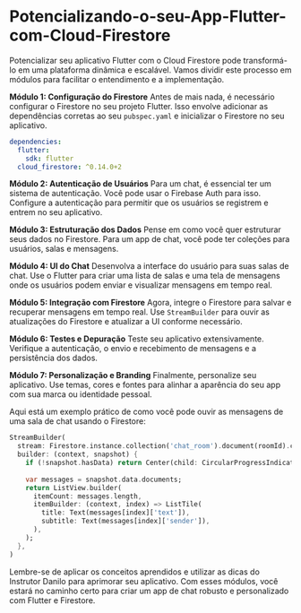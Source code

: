 # Potencializando-o-seu-App-Flutter-com-Cloud-Firestore

Potencializar seu aplicativo Flutter com o Cloud Firestore pode transformá-lo em uma plataforma dinâmica e escalável. Vamos dividir este processo em módulos para facilitar o entendimento e a implementação.

**Módulo 1: Configuração do Firestore**
Antes de mais nada, é necessário configurar o Firestore no seu projeto Flutter. Isso envolve adicionar as dependências corretas ao seu `pubspec.yaml` e inicializar o Firestore no seu aplicativo.

```yaml
dependencies:
  flutter:
    sdk: flutter
  cloud_firestore: ^0.14.0+2
```

**Módulo 2: Autenticação de Usuários**
Para um chat, é essencial ter um sistema de autenticação. Você pode usar o Firebase Auth para isso. Configure a autenticação para permitir que os usuários se registrem e entrem no seu aplicativo.

**Módulo 3: Estruturação dos Dados**
Pense em como você quer estruturar seus dados no Firestore. Para um app de chat, você pode ter coleções para usuários, salas e mensagens.

**Módulo 4: UI do Chat**
Desenvolva a interface do usuário para suas salas de chat. Use o Flutter para criar uma lista de salas e uma tela de mensagens onde os usuários podem enviar e visualizar mensagens em tempo real.

**Módulo 5: Integração com Firestore**
Agora, integre o Firestore para salvar e recuperar mensagens em tempo real. Use `StreamBuilder` para ouvir as atualizações do Firestore e atualizar a UI conforme necessário.

**Módulo 6: Testes e Depuração**
Teste seu aplicativo extensivamente. Verifique a autenticação, o envio e recebimento de mensagens e a persistência dos dados.

**Módulo 7: Personalização e Branding**
Finalmente, personalize seu aplicativo. Use temas, cores e fontes para alinhar a aparência do seu app com sua marca ou identidade pessoal.

Aqui está um exemplo prático de como você pode ouvir as mensagens de uma sala de chat usando o Firestore:

```dart
StreamBuilder(
  stream: Firestore.instance.collection('chat_room').document(roomId).collection('messages').snapshots(),
  builder: (context, snapshot) {
    if (!snapshot.hasData) return Center(child: CircularProgressIndicator());
    
    var messages = snapshot.data.documents;
    return ListView.builder(
      itemCount: messages.length,
      itemBuilder: (context, index) => ListTile(
        title: Text(messages[index]['text']),
        subtitle: Text(messages[index]['sender']),
      ),
    );
  },
)
```

Lembre-se de aplicar os conceitos aprendidos e utilizar as dicas do Instrutor Danilo para aprimorar seu aplicativo. Com esses módulos, você estará no caminho certo para criar um app de chat robusto e personalizado com Flutter e Firestore.
